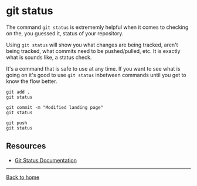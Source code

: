 # git status

The command `git status` is extrememly helpful when it comes to checking on the, you guessed it, status of your repository.

Using `git status` will show you what changes are being tracked, aren't being tracked, what commits need to be pushed/pulled, etc. It is exactly what is sounds like, a status check.

It's a command that is safe to use at any time. If you want to see what is going on it's good to use `git status` inbetween commands until you get to know the flow better.

```
git add .
git status

git commit -m "Modified landing page"
git status

git push
git status
```

## Resources
- [Git Status Documentation](https://git-scm.com/docs/git-status)

---

[Back to home](../README.md)